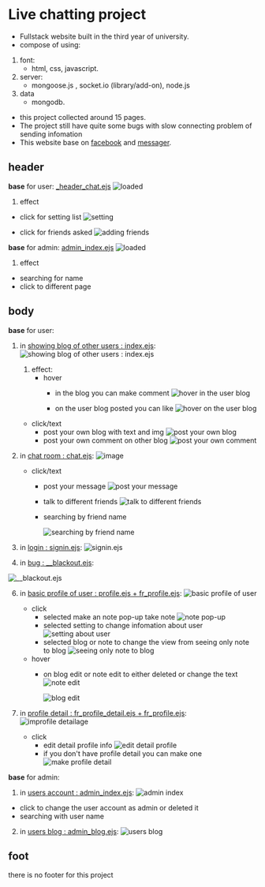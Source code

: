 # Live chatting project
  -	Fullstack website built in the third year of university.
  - compose of using:
  1. font:
      -	html, css, javascript.
  2. server:
      -	mongoose.js , socket.io (library/add-on), node.js
  3. data
      -	mongodb.
  -	this project collected around 15 pages.
  -	The project still have quite some bugs with slow connecting problem of sending infomation
  - This website base on [facebook](https://www.facebook.com/) and [messager](https://www.messenger.com/).
## header
  **base** for user: [_header_chat.ejs](views/html/_header_chat.ejs)
   ![loaded](https://github.com/Ttosok/live_chatting/assets/109340804/c80975d0-4606-445e-a35a-1d94b0c79fe0)

  1. effect
   - click for setting list
    ![setting](https://github.com/Ttosok/live_chatting/assets/109340804/ab72ddd4-de62-408a-88b3-f1be85a00ef1)

  - click for friends asked
    ![adding friends](https://github.com/Ttosok/live_chatting/assets/109340804/ee8c3ebb-f4e0-4182-818a-f28babe37e04)
    
**base** for admin: [admin_index.ejs](views/html/admin_index.ejs)
  ![loaded](https://github.com/Ttosok/live_chatting/assets/109340804/199cdf4c-5153-48cd-b4c2-c759f5c207b5)

 1. effect
   - searching for name
   - click to different page
     
## body
  **base** for user:
  1. in [showing blog of other users : index.ejs](views/html/index.ejs):
    ![showing blog of other users : index.ejs](https://github.com/Ttosok/live_chatting/assets/109340804/7680be99-af78-4e89-bb89-6b96a0e651a2)

      1. effect:
         - hover
           - in the blog you can make comment
              ![hover in the user blog](https://github.com/Ttosok/live_chatting/assets/109340804/28df0242-afe2-42c8-a2e5-00aa4ea87956)

           - on the user blog posted you can like
               ![hover on the user blog](https://github.com/Ttosok/live_chatting/assets/109340804/d64b5d6a-881e-4d56-858c-bab22df8ebdb)
        - click/text
          - post your own blog with text and img
              ![post your own blog](https://github.com/Ttosok/live_chatting/assets/109340804/de69e54b-f465-4246-8f41-86d1a1edd87d)
          - post your own comment on other blog
              ![post your own comment](https://github.com/Ttosok/live_chatting/assets/109340804/1478138f-d887-4a43-a7d1-1d2d65427649)

  2. in [chat room : chat.ejs](views/html/chat.ejs):
    ![image](https://github.com/Ttosok/live_chatting/assets/109340804/2cc4c383-5296-4a58-a152-1836a5bfa548)
      - click/text
          - post your message
              ![post your message](https://github.com/Ttosok/live_chatting/assets/109340804/566364b1-d884-43e4-9656-d56b7757848a)

          - talk to different friends
              ![talk to different friends](https://github.com/Ttosok/live_chatting/assets/109340804/f3c31690-72a1-4c42-9587-502d61717cc2)
            
          - searching by friend name
        
              ![searching by friend name](https://github.com/Ttosok/live_chatting/assets/109340804/71fff814-ed71-4e58-af9d-ded9bd83b755)

  4. in [login : signin.ejs](views/html/signin.ejs):
    ![signin.ejs](https://github.com/Ttosok/live_chatting/assets/109340804/22642468-1084-4d3d-852d-4be2ef2cb33f)

  5. in [bug : __blackout.ejs](views/html/__blackout.ejs):

  ![__blackout.ejs](https://github.com/Ttosok/live_chatting/assets/109340804/96633bad-c718-4571-94cd-3e7d07b35616)

  6. in [basic profile of user : profile.ejs + fr_profile.ejs](views/html/profile.ejs):
      ![basic profile of user](https://github.com/Ttosok/live_chatting/assets/109340804/0ad80579-5dbe-4221-9778-a0f577bc78da)
      - click
          - selected make an note pop-up take note 
              ![note pop-up](https://github.com/Ttosok/live_chatting/assets/109340804/167ecc9d-aa1c-4136-938c-f129771944a1)
          - selected setting to change infomation about user
              ![setting about user](https://github.com/Ttosok/live_chatting/assets/109340804/7d4f5445-843b-403c-ae1b-fcef7c44b5f9)
          - selected blog or note to change the view from seeing only note to blog
             ![seeing only note to blog](https://github.com/Ttosok/live_chatting/assets/109340804/8e1cfa74-299e-4502-9fe3-224e59fa2f0e)
     - hover
       - on blog edit or note edit to either deleted or change the text
         ![note edit](https://github.com/Ttosok/live_chatting/assets/109340804/5fe783ff-cd5d-48ab-b7c2-ab3f78c0edad)
         
         ![blog edit](https://github.com/Ttosok/live_chatting/assets/109340804/634d35f1-57a9-40d7-a1d8-b2d13903b562)
      
 6. in [profile detail : fr_profile_detail.ejs + fr_profile.ejs](views/html/fr_profile_detail.ejs):
    ![improfile detailage](https://github.com/Ttosok/live_chatting/assets/109340804/659316e2-310c-4e85-947f-9977953a5958)
    - click
      - edit detail profile info
        ![edit detail profile](https://github.com/Ttosok/live_chatting/assets/109340804/81b6ae13-8e48-4087-9e96-e875b18563af)
      - if you don't have profile detail you can make one
        ![make profile detail](https://github.com/Ttosok/live_chatting/assets/109340804/03d83795-60fd-405e-ad22-f85280e468f8)

**base** for admin:
1. in [users account : admin_index.ejs](views/html/admin_index.ejs):
    ![admin index](https://github.com/Ttosok/live_chatting/assets/109340804/aeefd46e-1b28-4e33-b15a-9fc34f44d493)
  - click to change the user account as admin or deleted it
  - searching with user name
2. in [users blog : admin_blog.ejs](views/html/admin_blog.ejs):
    ![users blog](https://github.com/Ttosok/live_chatting/assets/109340804/cbc22f05-517a-4523-9ee8-3f46bfd9fe83)
 
  ## foot
  there is no footer for this project
